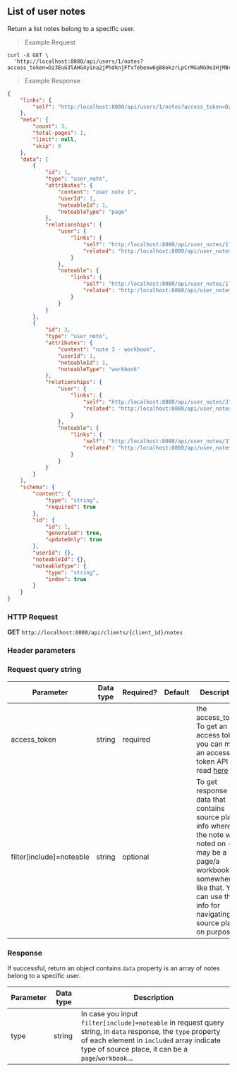 ## List of user notes
Return a list notes belong to a specific user.

> Example Request

```shell
curl -X GET \
  'http://localhost:8080/api/users/1/notes?access_token=Dz3EuG3lAHG4yina2jPhdknjFfxfebeow6g88ekzrLpCrMGaNG9e3HjMBrgWGBKf'
```

> Example Response

```json
{
    "links": {
        "self": "http:/localhost:8080/api/users/1/notes?access_token=Dz3EuG3lAHG4yina2jPhdknjFfxfebeow6g88ekzrLpCrMGaNG9e3HjMBrgWGBKf"
    },
    "meta": {
        "count": 3,
        "total-pages": 1,
        "limit": null,
        "skip": 0
    },
    "data": [
        {
            "id": 1,
            "type": "user_note",
            "attributes": {
                "content": "user note 1",
                "userId": 1,
                "noteableId": 1,
                "noteableType": "page"
            },
            "relationships": {
                "user": {
                    "links": {
                        "self": "http:/localhost:8080/api/user_notes/1?filter[include][user]",
                        "related": "http:/localhost:8080/api/user_notes/1/user"
                    }
                },
                "noteable": {
                    "links": {
                        "self": "http:/localhost:8080/api/user_notes/1?filter[include][noteable]",
                        "related": "http:/localhost:8080/api/user_notes/1/noteable"
                    }
                }
            }
        },        
        {
            "id": 3,
            "type": "user_note",
            "attributes": {
                "content": "note 3 - workbook",
                "userId": 1,
                "noteableId": 1,
                "noteableType": "workbook"
            },
            "relationships": {
                "user": {
                    "links": {
                        "self": "http:/localhost:8080/api/user_notes/3?filter[include][user]",
                        "related": "http:/localhost:8080/api/user_notes/3/user"
                    }
                },
                "noteable": {
                    "links": {
                        "self": "http:/localhost:8080/api/user_notes/3?filter[include][noteable]",
                        "related": "http:/localhost:8080/api/user_notes/3/noteable"
                    }
                }
            }
        }
    ],
    "schema": {
        "content": {
            "type": "string",
            "required": true
        },
        "id": {
            "id": 1,
            "generated": true,
            "updateOnly": true
        },
        "userId": {},
        "noteableId": {},
        "noteableType": {
            "type": "string",
            "index": true
        }
    }
}
```

### HTTP Request
**GET** `http://localhost:8080/api/clients/{client_id}/notes`

### Header parameters

### Request query string

| Parameter       | Data type | Required? | Default | Description |
| --------------- | --------- | --------- | ------- | ----------- |
| access_token | string | required | | the access_token. To get an access token, you can make an access token API call, read [here](http://dev01.cc.cloud:49173/docs/#access_token)  |
| filter[include]=noteable | string | optional | | To get response data that contains source place info where the note was noted on - it may be a page/a workbook or somewhere like that. You can use this info for navigating to source place on purpose.


### Response
If successful, return an object contains `data` property is an array of notes belong to a specific user.

| Parameter | Data type | Description |
| --------- | --------- | --------- |
|type | string | In case you input `filter[include]=noteable` in request query string, in `data` response, the `type` property of each element in `included` array indicate type of source place, it can be a `page`/`workbook`... 

